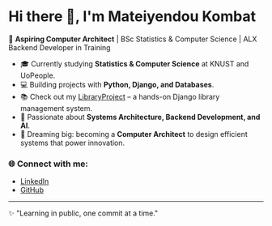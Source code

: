 # Hi there 👋, I'm Mateiyendou Kombat  

🚀 **Aspiring Computer Architect** | BSc Statistics & Computer Science | ALX Backend Developer in Training  

- 🎓 Currently studying **Statistics & Computer Science** at KNUST and UoPeople.  
- 💻 Building projects with **Python, Django, and Databases**.  
- 📚 Check out my [LibraryProject](https://github.com/yennulomlarri/Alx_DjangoLearnLab) – a hands-on Django library management system.  
- 🌟 Passionate about **Systems Architecture, Backend Development, and AI**.  
- 🔭 Dreaming big: becoming a **Computer Architect** to design efficient systems that power innovation.  

### 🌐 Connect with me:  
- [LinkedIn](https://www.linkedin.com/in/mateiyendou-kombat-581053201/)  
- [GitHub](https://github.com/yennulomlarri)  

---
✨ "Learning in public, one commit at a time."  
